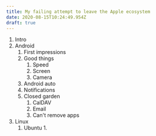 ```yaml
---
title: My failing attempt to leave the Apple ecosystem
date: 2020-08-15T10:24:49.954Z
draft: true
---
```

1. Intro
2. Android
   1. First impressions
   2. Good things
      1. Speed
      2. Screen
      3. Camera
   3. Android auto
   4. Notifications
   5. Closed garden
      1. CalDAV
      2. Email
      3. Can't remove apps
3. Linux
   1. Ubuntu
      1.